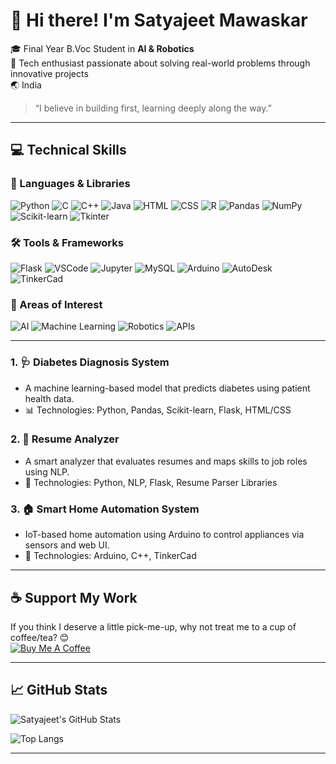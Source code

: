 # 👋 Hi there! I'm Satyajeet Mawaskar

🎓 Final Year B.Voc Student in **AI & Robotics**  
🤖 Tech enthusiast passionate about solving real-world problems through innovative projects  
🌏 India  

> “I believe in building first, learning deeply along the way.”
---

## 💻 Technical Skills

### 🧠 Languages & Libraries
![Python](https://img.shields.io/badge/-Python-3776AB?style=flat-square&logo=python&logoColor=white)
![C](https://img.shields.io/badge/-C-00599C?style=flat-square&logo=c&logoColor=white)
![C++](https://img.shields.io/badge/-C++-00599C?style=flat-square&logo=c%2B%2B&logoColor=white)
![Java](https://img.shields.io/badge/-Java-007396?style=flat-square&logo=java&logoColor=white)
![HTML](https://img.shields.io/badge/-HTML5-E34F26?style=flat-square&logo=html5&logoColor=white)
![CSS](https://img.shields.io/badge/-CSS3-1572B6?style=flat-square&logo=css3&logoColor=white)
![R](https://img.shields.io/badge/-R-276DC3?style=flat-square&logo=r&logoColor=white)
![Pandas](https://img.shields.io/badge/-Pandas-150458?style=flat-square&logo=pandas&logoColor=white)
![NumPy](https://img.shields.io/badge/-NumPy-013243?style=flat-square&logo=numpy&logoColor=white)
![Scikit-learn](https://img.shields.io/badge/-Scikit--learn-F7931E?style=flat-square&logo=scikit-learn&logoColor=white)
![Tkinter](https://img.shields.io/badge/-Tkinter-FF6F61?style=flat-square&logo=python&logoColor=white)

### 🛠 Tools & Frameworks
![Flask](https://img.shields.io/badge/-Flask-000000?style=flat-square&logo=flask&logoColor=white)
![VSCode](https://img.shields.io/badge/-VSCode-007ACC?style=flat-square&logo=visual-studio-code&logoColor=white)
![Jupyter](https://img.shields.io/badge/-Jupyter-F37626?style=flat-square&logo=jupyter&logoColor=white)
![MySQL](https://img.shields.io/badge/-MySQL-4479A1?style=flat-square&logo=mysql&logoColor=white)
![Arduino](https://img.shields.io/badge/-Arduino-00979D?style=flat-square&logo=arduino&logoColor=white)
![AutoDesk](https://img.shields.io/badge/-AutoDesk-0696D7?style=flat-square&logo=autodesk&logoColor=white)
![TinkerCad](https://img.shields.io/badge/-TinkerCAD-FFAE1A?style=flat-square&logo=autodesk&logoColor=black)

### 🚀 Areas of Interest
![AI](https://img.shields.io/badge/-Artificial%20Intelligence-0D1117?style=flat-square&logo=openai&logoColor=white)
![Machine Learning](https://img.shields.io/badge/-Machine%20Learning-102A43?style=flat-square&logo=tensorflow&logoColor=white)
![Robotics](https://img.shields.io/badge/-Robotics-0B3D91?style=flat-square&logo=raspberrypi&logoColor=white)
![APIs](https://img.shields.io/badge/-APIs-49A942?style=flat-square&logo=swagger&logoColor=white)

---

### 1. 🩺 Diabetes Diagnosis System
- A machine learning-based model that predicts diabetes using patient health data.
- 📊 Technologies: Python, Pandas, Scikit-learn, Flask, HTML/CSS

### 2. 📄 Resume Analyzer
- A smart analyzer that evaluates resumes and maps skills to job roles using NLP.
- 🤖 Technologies: Python, NLP, Flask, Resume Parser Libraries

### 3. 🏠 Smart Home Automation System
- IoT-based home automation using Arduino to control appliances via sensors and web UI.
- 🔧 Technologies: Arduino, C++, TinkerCad

---

## ☕ Support My Work

If you think I deserve a little pick-me-up, why not treat me to a cup of coffee/tea? 😊  
[![Buy Me A Coffee](https://img.shields.io/badge/-Buy%20me%20a%20coffee-e66465?style=flat-square&logo=buymeacoffee&logoColor=white)](https://buymeacoffee.com/yourusername)

---

## 📈 GitHub Stats

![Satyajeet's GitHub Stats](https://github-readme-stats.vercel.app/api?username=SatyajeetMawaskar&show_icons=true&theme=react&hide_border=true)

![Top Langs](https://github-readme-stats.vercel.app/api/top-langs/?username=SatyajeetMawaskar&layout=compact&theme=react&hide_border=true)

---

